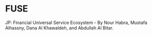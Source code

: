 # FUSE
JP: Financial Universal Service Ecosystem - By Nour Habra, Mustafa Alhassny, Dana Al Khawaldeh, and Abdullah Al Bitar.
